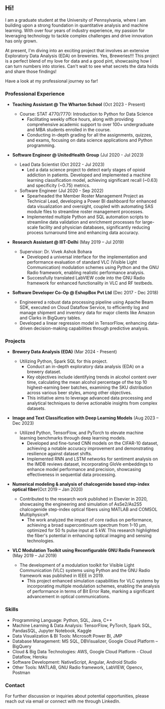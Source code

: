 ## </saaranshpandey>

## Hi!

I am a graduate student at the University of Pennsylvania, where I am building upon a strong foundation in quantitative analysis and machine learning. With over four years of industry experience, my passion for leveraging technology to tackle complex challenges and drive innovation has only grown.

At present, I'm diving into an exciting project that involves an extensive Exploratory Data Analysis (EDA) on breweries. Yes, Breweries!!! This project is a perfect blend of my love for data and a good pint, showcasing how I can turn numbers into stories. Can't wait to see what secrets the data holds and share those findings!

Have a look at my professional journey so far!

### Professional Experience

- **Teaching Assistant @ The Wharton School** (Oct 2023 - Present)
  - Course: STAT 4770/7770: Introduction to Python for Data Science
    - Facilitating weekly office hours, along with providing comprehensive academic support to over 100+ undergraduate and MBA students enrolled in the course.
    - Conducting in-depth grading for all the assignments, quizzes, and exams, focusing on data science applications and Python programming.

- **Software Engineer @ UnitedHealth Group** (Jul 2020 - Jul 2023)
  - Lead Data Scientist (Oct 2022 - Jul 2023)   
    - Led a data science project to detect early stages of opioid addiction in patients. Developed and implemented a machine learning classification model, achieving significant recall (~0.63) and specificity (~0.75) metrics.
  - Software Engineer (Jul 2020 - Sep 2022)
    - Spearheaded the Member Roster Management Project as Technical Lead, developing a Power BI dashboard for enhanced data visualization and oversight, coupled with automating SAS module files to streamline roster management processes.
    - Implemented multiple Python and SQL automation scripts to streamline data validation and enrichment processes for large-scale
facility and physician databases, significantly reducing process turnaround time and enhancing data accuracy.

- **Research Assistant @ IIIT-Delhi** (May 2019 – Jul 2019)
  - Supervisor: Dr. Vivek Ashok Bohara
    - Developed a universal interface for the implementation and performance evaluation of standard VLC (Visible Light Communication) modulation schemes using Python and the GNU Radio framework, enabling realistic performance analysis.
    - Successfully translated LabVIEW code into the GNU Radio framework for enhanced functionality in VLC and RF testbeds.

- **Software Developer Co-Op @ EshopBox Pvt Ltd** (Dec 2017 - Dec 2018)
    - Engineered a robust data processing pipeline using Apache Beam SDK, executed on Cloud Dataflow Service, to efficiently log and manage shipment and inventory data for major clients like Amazon and Clarks in BigQuery tables.
    - Developed a linear regression model in TensorFlow, enhancing data-driven decision-making capabilities through predictive analysis.

### Projects

- **Brewery Data Analysis (EDA)**  (Mar 2024 - Present)
  - Utilizing Python, Spark SQL for this project.
    - Conduct an in-depth exploratory data analysis (EDA) on a brewery dataset.
    - Key objectives include identifying trends in alcohol content over time, calculating the mean alcohol percentage of the top 10 highest-earning beer batches, examining the SKU distribution across various beer styles, among other objectives.
    - This initiative aims to leverage advanced data processing and analytical techniques to derive actionable insights from complex datasets.   

- **Image and Text Classification with Deep Learning Models** (Aug 2023 – Dec 2023)
  - Utilized Python, TensorFlow, and PyTorch to elevate machine learning benchmarks through deep learning models.
    - Developed and fine-tuned CNN models on the CIFAR-10 dataset, achieving a notable accuracy improvement and demonstrating resilience against dataset shifts.
    - Implemented RNN and LSTM networks for sentiment analysis on the IMDB reviews dataset, incorporating GloVe embeddings to enhance model performance and precision, showcasing effectiveness in sequential data processing.

- **Numerical modeling & analysis of chalcogenide based step-index optical fiber**(Oct 2019 – Jan 2020)
  - Contributed to the research work published in Elsevier in 2020, showcasing the engineering and simulation of AsSe2/As2S5 chalcogenide step-index optical fibers using MATLAB and COMSOL Multiphysics®.
    - The work analyzed the impact of core radius on performance, achieving a broad supercontinuum spectrum from 1–10 μm, optimized for 50 fs pulse input at 5 kW. This research highlighted the fiber's potential in enhancing optical imaging and sensing technologies.
 
- **VLC Modulation Toolkit using Reconfigurable GNU Radio Framework** (May 2019 – Jul 2019)
  - The development of a modulation toolkit for Visible Light Communication (VLC) systems using Python and the GNU Radio framework was published in IEEE in 2019.
    - This project enhanced simulation capabilities for VLC systems by incorporating multiple modulation schemes, enabling the analysis of performance in terms of Bit Error Rate, marking a significant advancement in optical communications.

### Skills
- Programming Language: Python, SQL, Java, C++
- Machine Learning & Data Analysis: TensorFlow, PyTorch, Spark SQL, PandasSQL, Jupyter Notebook, Kaggle
- Data Visualization & BI Tools: Microsoft Power BI, JMP
- Database Management: MS SQL, DBVisualizer, Google Cloud Platform – BigQuery
- Cloud & Big Data Technologies: AWS, Google Cloud Platform - Cloud Dataflow, Heroku
- Software Development: NativeScript, Angular, Android Studio
- Other Tools: MATLAB, GNU Radio framework, LabVIEW, Opencv, Postman

### Contact

For further discussion or inquiries about potential opportunities, please reach out via email or connect with me through LinkedIn.
